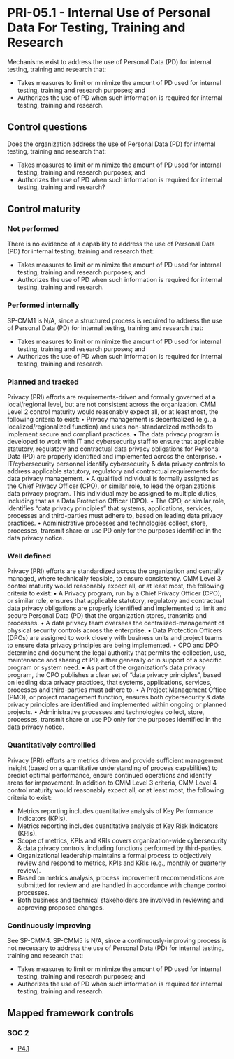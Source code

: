 # PRI-05.1 - Internal Use of Personal Data For Testing, Training and Research
Mechanisms exist to address the use of Personal Data (PD) for internal testing, training and research that:
 - Takes measures to limit or minimize the amount of PD used for internal testing, training and research purposes; and
 - Authorizes the use of PD when such information is required for internal testing, training and research.
## Control questions
Does the organization address the use of Personal Data (PD) for internal testing, training and research that:
 - Takes measures to limit or minimize the amount of PD used for internal testing, training and research purposes; and
 - Authorizes the use of PD when such information is required for internal testing, training and research?
## Control maturity
### Not performed
There is no evidence of a capability to address the use of Personal Data (PD) for internal testing, training and research that:
 - Takes measures to limit or minimize the amount of PD used for internal testing, training and research purposes; and
 - Authorizes the use of PD when such information is required for internal testing, training and research.
### Performed internally
SP-CMM1 is N/A, since a structured process is required to address the use of Personal Data (PD) for internal testing, training and research that:
 - Takes measures to limit or minimize the amount of PD used for internal testing, training and research purposes; and
 - Authorizes the use of PD when such information is required for internal testing, training and research.
### Planned and tracked
Privacy (PRI) efforts are requirements-driven and formally governed at a local/regional level, but are not consistent across the organization. CMM Level 2 control maturity would reasonably expect all, or at least most, the following criteria to exist:
•	Privacy management is decentralized (e.g., a localized/regionalized function) and uses non-standardized methods to implement secure and compliant practices. 
•	The data privacy program is developed to work with IT and cybersecurity staff to ensure that applicable statutory, regulatory and contractual data privacy obligations for Personal Data (PD) are properly identified and implemented across the enterprise.
•	IT/cybersecurity personnel identify cybersecurity & data privacy controls to address applicable statutory, regulatory and contractual requirements for data privacy management.
•	A qualified individual is formally assigned as the Chief Privacy Officer (CPO), or similar role, to lead the organization’s data privacy program. This individual may be assigned to multiple duties, including that as a Data Protection Officer (DPO).
•	The CPO, or similar role, identifies “data privacy principles” that systems, applications, services, processes and third-parties must adhere to, based on leading data privacy practices. 
•	Administrative processes and technologies collect, store, processes, transmit share or use PD only for the purposes identified in the data privacy notice. 
### Well defined
Privacy (PRI) efforts are standardized across the organization and centrally managed, where technically feasible, to ensure consistency. CMM Level 3 control maturity would reasonably expect all, or at least most, the following criteria to exist:
•	A Privacy program, run by a Chief Privacy Officer (CPO), or similar role, ensures that applicable statutory, regulatory and contractual data privacy obligations are properly identified and implemented to limit and secure Personal Data (PD) that the organization stores, transmits and processes.
•	A data privacy team oversees the centralized-management of physical security controls across the enterprise. 
•	Data Protection Officers (DPOs) are assigned to work closely with business units and project teams to ensure data privacy principles are being implemented.
•	CPO and DPO determine and document the legal authority that permits the collection, use, maintenance and sharing of PD, either generally or in support of a specific program or system need.
•	As part of the organization’s data privacy program, the CPO publishes a clear set of “data privacy principles”, based on leading data privacy practices, that systems, applications, services, processes and third-parties must adhere to. 
•	A Project Management Office (PMO), or project management function, ensures both cybersecurity & data privacy principles are identified and implemented within ongoing or planned projects.
•	Administrative processes and technologies collect, store, processes, transmit share or use PD only for the purposes identified in the data privacy notice. 
### Quantitatively controllled
Privacy (PRI) efforts are metrics driven and provide sufficient management insight (based on a quantitative understanding of process capabilities) to predict optimal performance, ensure continued operations and identify areas for improvement. In addition to CMM Level 3 criteria, CMM Level 4 control maturity would reasonably expect all, or at least most, the following criteria to exist:
- 	Metrics reporting includes quantitative analysis of Key Performance Indicators (KPIs).
- 	Metrics reporting includes quantitative analysis of Key Risk Indicators (KRIs).
- 	Scope of metrics, KPIs and KRIs covers organization-wide cybersecurity & data privacy controls, including functions performed by third-parties.
- 	Organizational leadership maintains a formal process to objectively review and respond to metrics, KPIs and KRIs (e.g., monthly or quarterly review).
- 	Based on metrics analysis, process improvement recommendations are submitted for review and are handled in accordance with change control processes.
- 	Both business and technical stakeholders are involved in reviewing and approving proposed changes.
### Continuously improving
See SP-CMM4. SP-CMM5 is N/A, since a continuously-improving process is not necessary to address the use of Personal Data (PD) for internal testing, training and research that:
 - Takes measures to limit or minimize the amount of PD used for internal testing, training and research purposes; and
 - Authorizes the use of PD when such information is required for internal testing, training and research.
## Mapped framework controls
### SOC 2
- [P4.1](../soc2/p41.md)